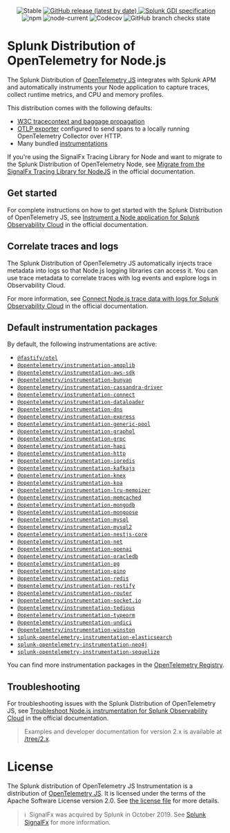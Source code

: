 <p align="center">
  <img alt="Stable" src="https://img.shields.io/badge/status-stable-informational?style=for-the-badge">
  <a href="https://github.com/signalfx/splunk-otel-js/releases">
    <img alt="GitHub release (latest by date)" src="https://img.shields.io/github/v/release/signalfx/splunk-otel-js?include_prereleases&style=for-the-badge">
  </a>
  <a href="https://github.com/signalfx/gdi-specification/releases/tag/v1.6.0">
    <img alt="Splunk GDI specification" src="https://img.shields.io/badge/GDI-1.6.0-blueviolet?style=for-the-badge">
  </a>
  <img alt="npm" src="https://img.shields.io/npm/v/@splunk/otel?style=for-the-badge">
  <img alt="node-current" src="https://img.shields.io/node/v/@splunk/otel?style=for-the-badge">
  <img alt="Codecov" src="https://img.shields.io/codecov/c/github/signalfx/splunk-otel-js?style=for-the-badge&token=XKXjEQKGaK">
  <img alt="GitHub branch checks state" src="https://img.shields.io/github/actions/workflow/status/signalfx/splunk-otel-js/.github/workflows/ci.yml?branch=main&style=for-the-badge">
</p>

# Splunk Distribution of OpenTelemetry for Node.js

The Splunk Distribution of [OpenTelemetry JS](https://github.com/open-telemetry/opentelemetry-js) integrates with Splunk APM and automatically instruments your Node application to capture traces, collect runtime metrics, and CPU and memory profiles.

This distribution comes with the following defaults:

- [W3C tracecontext and baggage propagation](https://www.w3.org/TR/trace-context)
- [OTLP exporter](https://www.npmjs.com/package/@opentelemetry/exporter-trace-otlp-proto) configured to send spans to a locally running OpenTelemetry Collector over HTTP.
- Many bundled [instrumentations](#default-instrumentation-packages)

If you're using the SignalFx Tracing Library for Node and want to migrate to the Splunk Distribution of OpenTelemetry Node, see [Migrate from the SignalFx Tracing Library for NodeJS](https://quickdraw.splunk.com/redirect/?product=Observability&version=current&location=nodejs.application.migrate) in the official documentation.

## Get started

For complete instructions on how to get started with the Splunk Distribution of OpenTelemetry JS, see [Instrument a Node application for Splunk Observability Cloud](https://quickdraw.splunk.com/redirect/?product=Observability&version=current&location=nodejs.application.gdi) in the official documentation.

## Correlate traces and logs

The Splunk Distribution of OpenTelemetry JS automatically injects trace metadata into logs so that Node.js logging libraries can access it. You can use trace metadata to correlate traces with log events and explore logs in Observability Cloud.

For more information, see [Connect Node.js trace data with logs for Splunk Observability Cloud](https://quickdraw.splunk.com/redirect/?product=Observability&version=current&location=nodejs.application.tracelogs) in the official documentation.

## Default instrumentation packages<a name="default-instrumentation-packages"></a>

By default, the following instrumentations are active:

* [`@fastify/otel`](https://github.com/fastify/otel)
* [`@opentelemetry/instrumentation-amqplib`](https://github.com/open-telemetry/opentelemetry-js-contrib/tree/main/packages/instrumentation-amqplib)
* [`@opentelemetry/instrumentation-aws-sdk`](https://github.com/open-telemetry/opentelemetry-js-contrib/tree/main/packages/instrumentation-aws-sdk)
* [`@opentelemetry/instrumentation-bunyan`](https://github.com/open-telemetry/opentelemetry-js-contrib/tree/main/packages/instrumentation-bunyan)
* [`@opentelemetry/instrumentation-cassandra-driver`](https://github.com/open-telemetry/opentelemetry-js-contrib/tree/main/packages/instrumentation-cassandra-driver)
* [`@opentelemetry/instrumentation-connect`](https://github.com/open-telemetry/opentelemetry-js-contrib/tree/main/packages/instrumentation-connect)
* [`@opentelemetry/instrumentation-dataloader`](https://github.com/open-telemetry/opentelemetry-js-contrib/tree/main/packages/instrumentation-dataloader)
* [`@opentelemetry/instrumentation-dns`](https://github.com/open-telemetry/opentelemetry-js-contrib/tree/main/packages/instrumentation-dns)
* [`@opentelemetry/instrumentation-express`](https://github.com/open-telemetry/opentelemetry-js-contrib/tree/main/packages/instrumentation-express)
* [`@opentelemetry/instrumentation-generic-pool`](https://github.com/open-telemetry/opentelemetry-js-contrib/tree/main/packages/instrumentation-generic-pool)
* [`@opentelemetry/instrumentation-graphql`](https://github.com/open-telemetry/opentelemetry-js-contrib/tree/main/packages/instrumentation-graphql)
* [`@opentelemetry/instrumentation-grpc`](https://github.com/open-telemetry/opentelemetry-js/tree/main/experimental/packages/opentelemetry-instrumentation-grpc)
* [`@opentelemetry/instrumentation-hapi`](https://github.com/open-telemetry/opentelemetry-js-contrib/tree/main/packages/instrumentation-hapi)
* [`@opentelemetry/instrumentation-http`](https://github.com/open-telemetry/opentelemetry-js/tree/main/experimental/packages/opentelemetry-instrumentation-http)
* [`@opentelemetry/instrumentation-ioredis`](https://github.com/open-telemetry/opentelemetry-js-contrib/tree/main/packages/instrumentation-ioredis)
* [`@opentelemetry/instrumentation-kafkajs`](https://github.com/open-telemetry/opentelemetry-js-contrib/tree/main/packages/instrumentation-kafkajs)
* [`@opentelemetry/instrumentation-knex`](https://github.com/open-telemetry/opentelemetry-js-contrib/tree/main/packages/instrumentation-knex)
* [`@opentelemetry/instrumentation-koa`](https://github.com/open-telemetry/opentelemetry-js-contrib/tree/main/packages/instrumentation-koa)
* [`@opentelemetry/instrumentation-lru-memoizer`](https://github.com/open-telemetry/opentelemetry-js-contrib/tree/main/packages/instrumentation-lru-memoizer)
* [`@opentelemetry/instrumentation-memcached`](https://github.com/open-telemetry/opentelemetry-js-contrib/tree/main/packages/instrumentation-memcached)
* [`@opentelemetry/instrumentation-mongodb`](https://github.com/open-telemetry/opentelemetry-js-contrib/tree/main/packages/instrumentation-mongodb)
* [`@opentelemetry/instrumentation-mongoose`](https://github.com/open-telemetry/opentelemetry-js-contrib/tree/main/packages/instrumentation-mongoose)
* [`@opentelemetry/instrumentation-mysql`](https://github.com/open-telemetry/opentelemetry-js-contrib/tree/main/packages/instrumentation-mysql)
* [`@opentelemetry/instrumentation-mysql2`](https://github.com/open-telemetry/opentelemetry-js-contrib/tree/main/packages/instrumentation-mysql2)
* [`@opentelemetry/instrumentation-nestjs-core`](https://github.com/open-telemetry/opentelemetry-js-contrib/tree/main/packages/instrumentation-nestjs-core)
* [`@opentelemetry/instrumentation-net`](https://github.com/open-telemetry/opentelemetry-js-contrib/tree/main/packages/instrumentation-net)
* [`@opentelemetry/instrumentation-openai`](https://github.com/open-telemetry/opentelemetry-js-contrib/tree/main/packages/instrumentation-openai)
* [`@opentelemetry/instrumentation-oracledb`](https://github.com/open-telemetry/opentelemetry-js-contrib/tree/main/packages/instrumentation-oracledb)
* [`@opentelemetry/instrumentation-pg`](https://github.com/open-telemetry/opentelemetry-js-contrib/tree/main/packages/instrumentation-pg)
* [`@opentelemetry/instrumentation-pino`](https://github.com/open-telemetry/opentelemetry-js-contrib/tree/main/packages/instrumentation-pino)
* [`@opentelemetry/instrumentation-redis`](https://github.com/open-telemetry/opentelemetry-js-contrib/tree/main/packages/instrumentation-redis)
* [`@opentelemetry/instrumentation-restify`](https://github.com/open-telemetry/opentelemetry-js-contrib/tree/main/packages/instrumentation-restify)
* [`@opentelemetry/instrumentation-router`](https://github.com/open-telemetry/opentelemetry-js-contrib/tree/main/packages/instrumentation-router)
* [`@opentelemetry/instrumentation-socket.io`](https://github.com/open-telemetry/opentelemetry-js-contrib/tree/main/packages/instrumentation-socket.io)
* [`@opentelemetry/instrumentation-tedious`](https://github.com/open-telemetry/opentelemetry-js-contrib/tree/main/packages/instrumentation-tedious)
* [`@opentelemetry/instrumentation-typeorm`](https://github.com/open-telemetry/opentelemetry-js-contrib/tree/main/packages/instrumentation-typeorm)
* [`@opentelemetry/instrumentation-undici`](https://github.com/open-telemetry/opentelemetry-js-contrib/tree/main/packages/instrumentation-undici)
* [`@opentelemetry/instrumentation-winston`](https://github.com/open-telemetry/opentelemetry-js-contrib/tree/main/packages/instrumentation-winston)
* [`splunk-opentelemetry-instrumentation-elasticsearch`](https://github.com/signalfx/splunk-otel-js/tree/main/src/instrumentations/external/elasticsearch)
* [`splunk-opentelemetry-instrumentation-neo4j`](https://github.com/signalfx/splunk-otel-js/tree/main/src/instrumentations/external/neo4j)
* [`splunk-opentelemetry-instrumentation-sequelize`](https://github.com/signalfx/splunk-otel-js/tree/main/src/instrumentations/external/sequelize)

You can find more instrumentation packages in the [OpenTelemetry Registry](https://opentelemetry.io/registry/?language=js).

## Troubleshooting

For troubleshooting issues with the Splunk Distribution of OpenTelemetry JS, see [Troubleshoot Node.js instrumentation for Splunk Observability Cloud](https://quickdraw.splunk.com/redirect/?product=Observability&version=current&location=nodejs.application.tshoot) in the official documentation.

> Examples and developer documentation for version 2.x is available at [/tree/2.x](https://github.com/signalfx/splunk-otel-js/tree/2.x).

# License

The Splunk distribution of OpenTelemetry JS Instrumentation is a
distribution of [OpenTelemetry JS](https://github.com/open-telemetry/opentelemetry-js).
It is licensed under the terms of the Apache Software License version 2.0. See [the
license file](./LICENSE) for more details.

>ℹ️&nbsp;&nbsp;SignalFx was acquired by Splunk in October 2019. See [Splunk SignalFx](https://www.splunk.com/en_us/about-splunk/acquisitions/signalfx.html) for more information.
